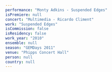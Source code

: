 ```yaml
---
performance: "Monty Adkins - Suspended Edges"
isPremiere: null
concert: "Multimedia - Ricardo Climent"
work: "Suspended Edges"
isCommission: false
isResidency: false
work_year: "2010"
ensemble: null
season: "GEMDays 2011"
venue: "Phipps Concert Hall"
person: null
country: null
---
```


